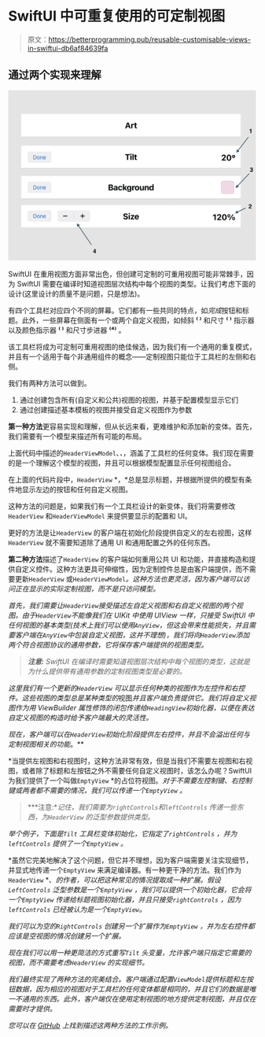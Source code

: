 # SwiftUI 中可重复使用的可定制视图

> 原文：<https://betterprogramming.pub/reusable-customisable-views-in-swiftui-db6af84639fa>

## 通过两个实现来理解

![](img/1c5ef1ec00b344c27fe38486a1cb868d.png)

SwiftUI 在重用视图方面非常出色，但创建可定制的可重用视图可能非常棘手，因为 SwiftUI 需要在编译时知道视图层次结构中每个视图的类型。让我们考虑下面的设计(这里设计的质量不是问题，只是想法)。

有四个工具栏对应四个不同的屏幕。它们都有一些共同的特点，如*完成*按钮和标题。此外，一些屏幕在侧面有一个或两个自定义视图，如倾斜 **⁽ ⁾** 和尺寸 **⁽ ⁾** 指示器以及颜色指示器 **⁽ ⁾** 和尺寸步进器 **⁽⁴⁾** 。

该工具栏将成为可定制可重用视图的绝佳候选，因为我们有一个通用的重复模式，并且有一个适用于每个非通用组件的概念——定制视图只能位于工具栏的左侧和右侧。

我们有两种方法可以做到。

1.  通过创建包含所有(自定义和公共)视图的视图，并基于配置模型显示它们
2.  通过创建描述基本模板的视图并接受自定义视图作为参数

**第一种方法**更容易实现和理解，但从长远来看，更难维护和添加新的变体。首先，我们需要有一个模型来描述所有可能的布局。

上面代码中描述的`HeaderViewModel`、*、*，涵盖了工具栏的任何变体。我们现在需要的是一个理解这个模型的视图，并且可以根据模型配置显示任何视图组合。

在上面的代码片段中，`HeaderView` *，*总是显示标题，并根据所提供的模型有条件地显示左边的按钮和任何自定义视图。

这种方法的问题是，如果我们有一个工具栏设计的新变体，我们将需要修改`HeaderView` 和`HeaderViewModel` 来提供要显示的配置和 UI。

更好的方法是让`HeaderView` 的客户端在初始化阶段提供自定义的左右视图，这样`HeaderView` 就不需要知道除了通用 UI 和通用配置之外的任何东西。

**第二种方法**描述了`HeaderView` 的客户端如何重用公共 UI 和功能，并直接构造和提供自定义控件。这种方法更具可伸缩性，因为定制控件总是由客户端提供，而不需要更新`HeaderView` 或`HeaderViewModel`*。这种方法也更灵活，因为客户端可以访问正在显示的实际定制视图，而不是只访问模型。*

*首先，我们需要让`HeaderView`接受描述左自定义视图和右自定义视图的两个视图。由于`HeaderView`不能像我们在 UIKit 中使用 UIView 一样，只接受 SwiftUI 中任何视图的基本类型(技术上我们可以使用`AnyView`，但这会带来性能损失，并且需要客户端在`AnyView`中包装自定义视图，这并不理想)，我们将向`HeaderView`添加两个符合视图协议的通用参数，它将保存客户端提供的视图类型。*

> ***注意:** SwiftUI 在编译时需要知道视图层次结构中每个视图的类型，这就是为什么提供带有通用参数的定制视图类型是必要的。*

*这里我们有一个更新的`HeaderView` 可以显示任何种类的视图作为左控件和右控件。这些视图的类型总是某种类型的*视图*并且客户端负责提供它。我们将自定义视图作为用 *ViewBuilder* 属性修饰的闭包传递给`HeadingView`初始化器，以便在表达自定义视图的构造时给予客户端最大的灵活性。*

*现在，客户端可以在`HeaderView`初始化阶段提供左右控件，并且不会溢出任何与定制视图相关的功能*。**

*当提供左视图和右视图时，这种方法非常有效，但是当我们不需要左视图和右视图，或者除了标题和左按钮之外不需要任何自定义视图时，该怎么办呢？SwiftUI 为我们提供了一个叫做`EmptyView` *的占位符视图。*对于不需要左控制键、右控制键或两者都不需要的情况，我们可以传递一个`EmptyView` 。*

> ***注意:**记住，我们需要为`rightControls`和`leftControls` 传递一些东西，为`HeaderView` 的泛型参数提供类型。*

*举个例子，下面是`Tilt` 工具栏变体初始化，它指定了`rightControls` ，并为`leftControls` *提供了一个`EmptyView` 。**

*虽然它完美地解决了这个问题，但它并不理想，因为客户端需要关注实现细节，并显式地传递一个`EmptyView` 来满足编译器。有一种更干净的方法。我们作为`HeaderView` *、*的作者，可以把这种常见的情况提取成一种扩展。假设`LeftControls` 泛型参数是一个`EmptyView` ，我们可以提供一个初始化器，它会将一个`EmptyView` 传递给标题视图初始化器，并且只接受`rightControls` ，因为`leftControls` 已经被认为是一个`EmptyView`。*

*我们可以为空的`RightControls` 创建另一个扩展作为`EmptyView` ，并为左右控件都应该是空视图的情况创建另一个扩展。*

*现在我们可以用一种更简洁的方式重写`Tilt` 头变量，允许客户端只指定它需要的视图，而不需要考虑`HeaderView` *的实现细节。**

*我们最终实现了两种方法的完美结合。客户端通过配置`ViewModel`提供标题和左按钮数据，因为相应的视图对于工具栏的任何变体都是相同的，并且它们的数据是唯一不通用的东西。此外，客户端仅在使用定制视图的地方提供定制视图，并且仅在需要时才提供。*

*您可以在 [GitHub](https://github.com/lutes1/DemoProject) 上找到描述这两种方法的工作示例。*